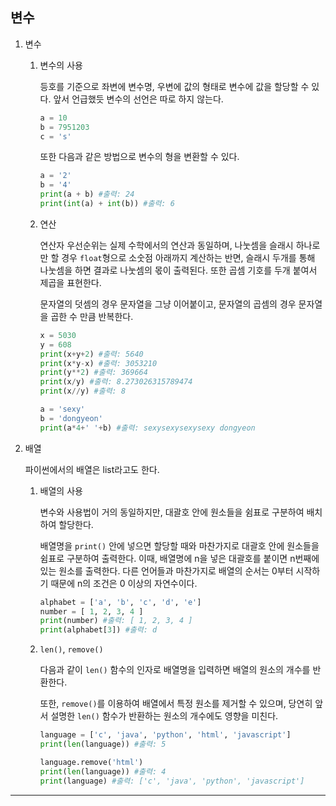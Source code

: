 ## 변수

1.  변수

    1. 변수의 사용

       등호를 기준으로 좌변에 변수명, 우변에 값의 형태로 변수에 값을 할당할 수 있다. 앞서 언급했듯 변수의 선언은 따로 하지 않는다.

       ```python
       a = 10
       b = 7951203
       c = 's'
       ```

       또한 다음과 같은 방법으로 변수의 형을 변환할 수 있다.

       ```python
       a = '2'
       b = '4'
       print(a + b) #출력: 24
       print(int(a) + int(b)) #출력: 6
       ```

    2. 연산

       연산자 우선순위는 실제 수학에서의 연산과 동일하며, 나눗셈을 슬래시 하나로만 할 경우 `float`형으로 소숫점 아래까지 계산하는 반면, 슬래시 두개를 통해 나눗셈을 하면 결과로 나눗셈의 몫이 출력된다. 또한 곱셈 기호를 두개 붙여서 제곱을 표현한다.

       문자열의 덧셈의 경우 문자열을 그냥 이어붙이고, 문자열의 곱셈의 경우 문자열을 곱한 수 만큼 반복한다.

       ```python
       x = 5030
       y = 608
       print(x+y+2) #출력: 5640
       print(x*y-x) #출력: 3053210
       print(y**2) #출력: 369664
       print(x/y) #출력: 8.273026315789474
       print(x//y) #출력: 8

       a = 'sexy'
       b = 'dongyeon'
       print(a*4+' '+b) #출력: sexysexysexysexy dongyeon
       ```

2.  배열

    파이썬에서의 배열은 list라고도 한다.

    1. 배열의 사용

       변수와 사용법이 거의 동일하지만, 대괄호 안에 원소들을 쉼표로 구분하여 배치하여 할당한다.

       배열명을 `print()` 안에 넣으면 할당할 때와 마찬가지로 대괄호 안에 원소들을 쉼표로 구분하여 출력한다. 이때, 배열명에 n을 넣은 대괄호를 붙이면 n번째에 있는 원소를 출력한다. 다른 언어들과 마찬가지로 배열의 순서는 0부터 시작하기 때문에 n의 조건은 0 이상의 자연수이다.

       ```python
       alphabet = ['a', 'b', 'c', 'd', 'e']
       number = [ 1, 2, 3, 4 ]
       print(number) #출력: [ 1, 2, 3, 4 ]
       print(alphabet[3]) #출력: d
       ```

    2. `len()`, `remove()`

       다음과 같이 `len()` 함수의 인자로 배열명을 입력하면 배열의 원소의 개수를 반환한다.

       또한, `remove()`를 이용하여 배열에서 특정 원소를 제거할 수 있으며, 당연히 앞서 설명한 `len()` 함수가 반환하는 원소의 개수에도 영향을 미친다.

       ```python
       language = ['c', 'java', 'python', 'html', 'javascript']
       print(len(language)) #출력: 5

       language.remove('html')
       print(len(language)) #출력: 4
       print(language) #출력: ['c', 'java', 'python', 'javascript']
       ```

---
